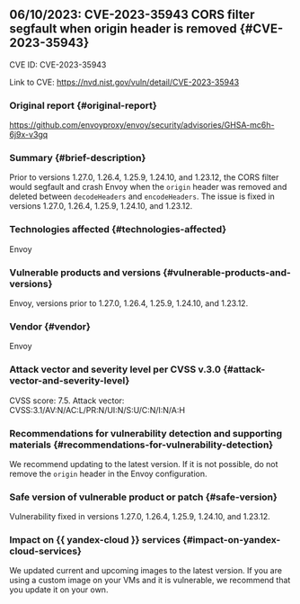 ## 06/10/2023: CVE-2023-35943 CORS filter segfault when origin header is removed {#CVE-2023-35943}

CVE ID: CVE-2023-35943

Link to CVE: <https://nvd.nist.gov/vuln/detail/CVE-2023-35943>

### Original report {#original-report}

<https://github.com/envoyproxy/envoy/security/advisories/GHSA-mc6h-6j9x-v3gq>

### Summary {#brief-description}

Prior to versions 1.27.0, 1.26.4, 1.25.9, 1.24.10, and 1.23.12, the CORS filter would segfault and crash Envoy when the `origin` header was removed and deleted between `decodeHeaders` and `encodeHeaders`. The issue is fixed in versions 1.27.0, 1.26.4, 1.25.9, 1.24.10, and 1.23.12.

### Technologies affected {#technologies-affected}

Envoy

### Vulnerable products and versions {#vulnerable-products-and-versions}

Envoy, versions prior to 1.27.0, 1.26.4, 1.25.9, 1.24.10, and 1.23.12.

### Vendor {#vendor}

Envoy

### Attack vector and severity level per CVSS v.3.0 {#attack-vector-and-severity-level}

CVSS score: 7.5. Attack vector: CVSS:3.1/AV:N/AC:L/PR:N/UI:N/S:U/C:N/I:N/A:H

### Recommendations for vulnerability detection and supporting materials {#recommendations-for-vulnerability-detection}

We recommend updating to the latest version. If it is not possible, do not remove the `origin` header in the Envoy configuration.

### Safe version of vulnerable product or patch {#safe-version}

Vulnerability fixed in versions 1.27.0, 1.26.4, 1.25.9, 1.24.10, and 1.23.12.

### Impact on {{ yandex-cloud }} services {#impact-on-yandex-cloud-services}

We updated current and upcoming images to the latest version. If you are using a custom image on your VMs and it is vulnerable, we recommend that you update it on your own.
